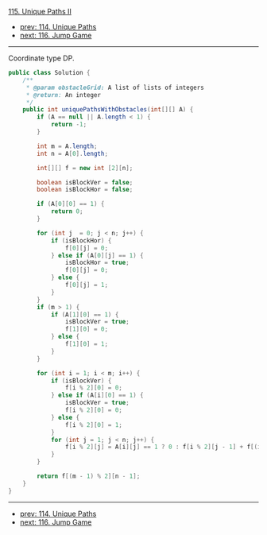 [115. Unique Paths II](http://www.lintcode.com/problem/unique-paths-ii)

- [prev: 114. Unique Paths](114-unique-paths.md)
- [next: 116. Jump Game](116-jump-game.md)

---
Coordinate type DP.

```java
public class Solution {
    /**
     * @param obstacleGrid: A list of lists of integers
     * @return: An integer
     */
    public int uniquePathsWithObstacles(int[][] A) {
        if (A == null || A.length < 1) {
            return -1;
        }

        int m = A.length;
        int n = A[0].length;

        int[][] f = new int [2][n];

        boolean isBlockVer = false;
        boolean isBlockHor = false;

        if (A[0][0] == 1) {
            return 0;
        }

        for (int j  = 0; j < n; j++) {
            if (isBlockHor) {
                f[0][j] = 0;
            } else if (A[0][j] == 1) {
                isBlockHor = true;
                f[0][j] = 0;
            } else {
                f[0][j] = 1;
            }
        }
        if (m > 1) {
            if (A[1][0] == 1) {
                isBlockVer = true;
                f[1][0] = 0;
            } else {
                f[1][0] = 1;
            }
        }

        for (int i = 1; i < m; i++) {
            if (isBlockVer) {
                f[i % 2][0] = 0;
            } else if (A[i][0] == 1) {
                isBlockVer = true;
                f[i % 2][0] = 0;
            } else {
                f[i % 2][0] = 1;
            }
            for (int j = 1; j < n; j++) {
                f[i % 2][j] = A[i][j] == 1 ? 0 : f[i % 2][j - 1] + f[(i - 1) % 2][j];
            }
        }

        return f[(m - 1) % 2][n - 1];
    }
}

```

---

- [prev: 114. Unique Paths](114-unique-paths.md)
- [next: 116. Jump Game](116-jump-game.md)

